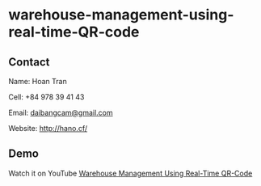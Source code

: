 # warehouse-management-using-real-time-QR-code
 
  

## Contact

Name: Hoan Tran

Cell: +84 978 39 41 43

Email: daibangcam@gmail.com

Website: http://hano.cf/

## Demo

Watch it on YouTube [Warehouse Management Using Real-Time QR-Code](https://youtu.be/uGS4vlD6gF8)